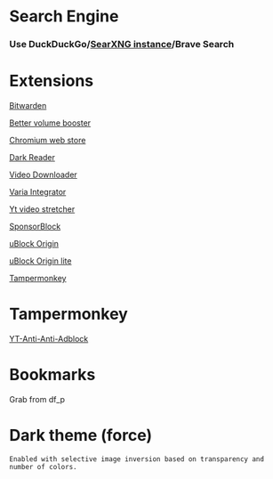# Search Engine

### Use DuckDuckGo/[SearXNG instance](https://searx.space/)/Brave Search

# Extensions

[Bitwarden](https://chromewebstore.google.com/detail/bitwarden-password-manage/nngceckbapebfimnlniiiahkandclblb)

[Better volume booster](https://chromewebstore.google.com/detail/browser-boost-extra-tools/akknpgblpchaoebdoiojonnahhnfgnem)

[Chromium web store](https://github.com/NeverDecaf/chromium-web-store)

[Dark Reader](https://chromewebstore.google.com/detail/dark-reader/eimadpbcbfnmbkopoojfekhnkhdbieeh)

[Video Downloader](https://chromewebstore.google.com/detail/video-downloadhelper/lmjnegcaeklhafolokijcfjliaokphfk)

[Varia Integrator](https://chromewebstore.google.com/detail/varia-integrator/dacakhfljjhgdfdlgjpabkkjhbpcmiff)

[Yt video stretcher](https://github.com/Dinoosauro/youtube-fullscreen-fit?tab=readme-ov-file)

[SponsorBlock](https://chromewebstore.google.com/detail/sponsorblock-for-youtube/mnjggcdmjocbbbhaepdhchncahnbgone)

[uBlock Origin](https://chromewebstore.google.com/detail/ublock-origin/cjpalhdlnbpafiamejdnhcphjbkeiagm)

[uBlock Origin lite](https://chromewebstore.google.com/detail/ublock-origin-lite/ddkjiahejlhfcafbddmgiahcphecmpfh)

[Tampermonkey](https://chromewebstore.google.com/detail/tampermonkey/dhdgffkkebhmkfjojejmpbldmpobfkfo)

# Tampermonkey

[YT-Anti-Anti-Adblock](https://github.com/NullDev/YT-Anti-Anti-Adblock)

# Bookmarks

Grab from df_p

# Dark theme (force)

`Enabled with selective image inversion based on transparency and number of colors.`
